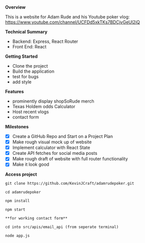 **Overview**

This is a website for Adam Rude and his Youtube poker vlog: https://www.youtube.com/channel/UCFDd5xkTKs7BDCjvGeUl2iQ

**Technical Summary**

- Backend: Express, React Router
- Front End: React

**Getting Started**

- Clone the project
- Build the application
- test for bugs
- add style

**Features**

- prominently display shopSoRude merch 
- Texas Holdem odds Calculator
- Host recent vlogs
- contact form

**Milestones**

- [x] Create a GitHub Repo and Start on a Project Plan 
- [x] Make rough visual mock up of website 
- [x] Implement calculator with React State 
- [x] Create API fetches for social media posts 
- [x] Make rough draft of website with full router functionality 
- [x] Make it look good

**Access project**

```
git clone https://github.com/KevinJCraft/adamrudepoker.git

cd adamrudepoker

npm install

npm start

**for working contact form**

cd into src/apis/email_api (from seperate terminal)

node app.js

```
